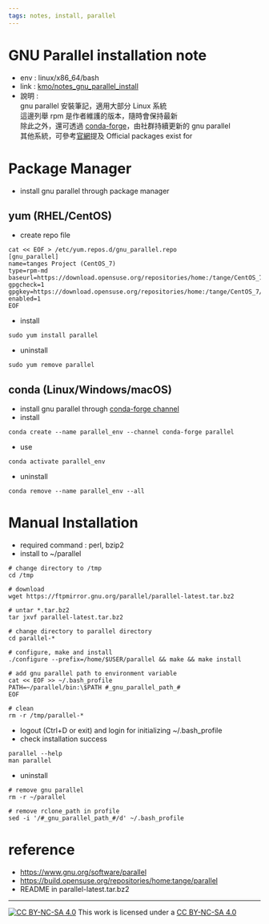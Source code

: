 ```yaml
---
tags: notes, install, parallel
---
```


# GNU Parallel installation note
- env :  linux/x86_64/bash
- link : [kmo/notes_gnu_parallel_install](https://hackmd.io/@kmo/notes_gnu_parallel_install)
- 說明 :  
gnu parallel 安裝筆記，適用大部分 Linux 系統  
這邊列舉 rpm 是作者維護的版本，隨時會保持最新  
除此之外，還可透過 [conda-forge](https://anaconda.org/conda-forge/parallel)，由社群持續更新的 gnu parallel  
其他系統，可參考[官網](https://www.gnu.org/software/parallel/)提及 Official packages exist for

# Package Manager

- install gnu parallel through package manager


## yum (RHEL/CentOS)

- create repo file
```bash=
cat << EOF > /etc/yum.repos.d/gnu_parallel.repo
[gnu_parallel]
name=tanges Project (CentOS_7)
type=rpm-md
baseurl=https://download.opensuse.org/repositories/home:/tange/CentOS_7/
gpgcheck=1
gpgkey=https://download.opensuse.org/repositories/home:/tange/CentOS_7/repodata/repomd.xml.key
enabled=1
EOF
```
- install
```bash=
sudo yum install parallel
```
- uninstall
```bash=
sudo yum remove parallel
```

## conda (Linux/Windows/macOS)
- install gnu parallel through [conda-forge channel](https://anaconda.org/conda-forge/parallel)
- install
```bash=
conda create --name parallel_env --channel conda-forge parallel
```
- use
```bash=
conda activate parallel_env
```

- uninstall
```bash=
conda remove --name parallel_env --all
```

# Manual Installation

- required command : perl, bzip2
- install to ~/parallel
```bash=
# change directory to /tmp
cd /tmp

# download
wget https://ftpmirror.gnu.org/parallel/parallel-latest.tar.bz2

# untar *.tar.bz2
tar jxvf parallel-latest.tar.bz2

# change directory to parallel directory 
cd parallel-*

# configure, make and install
./configure --prefix=/home/$USER/parallel && make && make install

# add gnu parallel path to environment variable
cat << EOF >> ~/.bash_profile
PATH=~/parallel/bin:\$PATH #_gnu_parallel_path_#
EOF

# clean
rm -r /tmp/parallel-*
```
- logout (Ctrl+D or exit) and login for initializing ~/.bash_profile
- check installation success
```bash=
parallel --help
man parallel
```

- uninstall
```bash=
# remove gnu parallel
rm -r ~/parallel

# remove rclone_path in profile
sed -i '/#_gnu_parallel_path_#/d' ~/.bash_profile
```


# reference
- https://www.gnu.org/software/parallel
- https://build.opensuse.org/repositories/home:tange/parallel
- README in parallel-latest.tar.bz2

---
[![CC BY-NC-SA 4.0][cc-by-nc-sa-image]][cc-by-nc-sa] This work is licensed under a [CC BY-NC-SA 4.0][cc-by-nc-sa]

[cc-by-nc-sa]: https://creativecommons.org/licenses/by-nc-sa/4.0
[cc-by-nc-sa-image]: https://licensebuttons.net/l/by-nc-sa/4.0/88x31.png